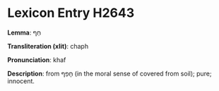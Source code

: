 # Lexicon Entry H2643

**Lemma**: חַף

**Transliteration (xlit)**: chaph

**Pronunciation**: khaf

**Description**:
from חׇפַף (in the moral sense of covered from soil); pure; innocent.
